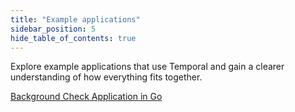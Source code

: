 ```yaml
---
title: "Example applications"
sidebar_position: 5
hide_table_of_contents: true
---
```


Explore example applications that use Temporal and gain a clearer understanding of how everything fits together.

[Background Check Application in Go](go/background-checks/index.md)
